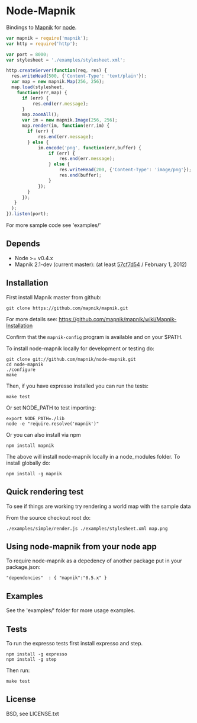 
# Node-Mapnik
      
Bindings to [Mapnik](http://mapnik.org) for [node](http://nodejs.org).
  
```js
var mapnik = require('mapnik');
var http = require('http');

var port = 8000;
var stylesheet = './examples/stylesheet.xml';

http.createServer(function(req, res) {
  res.writeHead(500, {'Content-Type': 'text/plain'});
  var map = new mapnik.Map(256, 256);
  map.load(stylesheet,
    function(err,map) {
      if (err) {
          res.end(err.message);
      }
      map.zoomAll();
      var im = new mapnik.Image(256, 256);
      map.render(im, function(err,im) {
        if (err) {
            res.end(err.message);
        } else {
            im.encode('png', function(err,buffer) {
                if (err) {
                    res.end(err.message);
                } else {
                    res.writeHead(200, {'Content-Type': 'image/png'});
                    res.end(buffer);
                }
            });
        }
      });
   }
  );
}).listen(port);
```

For more sample code see 'examples/'


## Depends

* Node >= v0.4.x
* Mapnik 2.1-dev (current master): (at least [57cf7d54](https://github.com/mapnik/mapnik/commit/57cf7d54cf73a7734a62836759d9d7721340ffc6) / February 1, 2012)


## Installation

First install Mapnik master from github:

    git clone https://github.com/mapnik/mapnik.git

For more details see: https://github.com/mapnik/mapnik/wiki/Mapnik-Installation

Confirm that the `mapnik-config` program is available and on your $PATH.

To install node-mapnik locally for development or testing do:

    git clone git://github.com/mapnik/node-mapnik.git
    cd node-mapnik
    ./configure
    make

Then, if you have expresso installed you can run the tests:

    make test

Or set NODE_PATH to test importing:

    export NODE_PATH=./lib
    node -e "require.resolve('mapnik')"

Or you can also install via npm
  
    npm install mapnik

The above will install node-mapnik locally in a node_modules folder. To install globally do:

    npm install -g mapnik

## Quick rendering test

To see if things are working try rendering a world map with the sample data
  
From the source checkout root do:
  
    ./examples/simple/render.js ./examples/stylesheet.xml map.png


## Using node-mapnik from your node app

To require node-mapnik as a depedency of another package put in your package.json:

    "dependencies"  : { "mapnik":"0.5.x" }

  
## Examples

See the 'examples/' folder for more usage examples.


## Tests

To run the expresso tests first install expresso and step.
  
    npm install -g expresso
    npm install -g step
  
Then run:
  
    make test


## License

  BSD, see LICENSE.txt